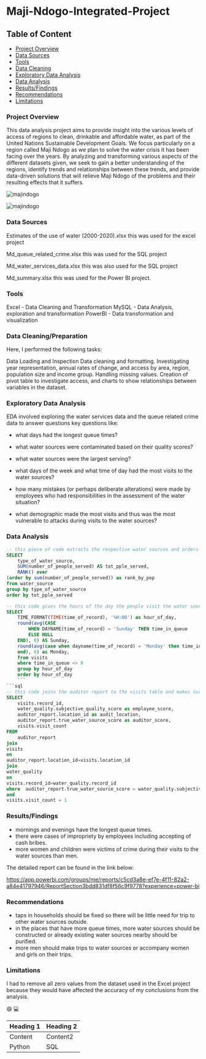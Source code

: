 # Maji-Ndogo-Integrated-Project

## Table of Content

- [Project Overview](#project-overview)
- [Data Sources](#data-sources)
- [Tools](#tools)
- [Data Cleaning](#data-cleaning)
- [Exploratory Data Analysis](#exploratory-data-analysis)
- [Data Analysis](#data-analysis)
- [Results/Findings](#results/findings)
- [Recommendations](#recommendations)
- [Limitations](#limitations)

### Project Overview

This data analysis project aims to provide insight into the various levels of access of regions to clean, drinkable and affordable water, as part of the United Nations Sustainable Development Goals. We focus particularly on a region called Maji Ndogo as we plan to solve the water crisis it has been facing over the years. By analyzing and transforming various aspects of the different datasets given, we seek to gain a better understanding of the regions, identify trends and relationships between these trends, and provide data-driven solutions that will relieve Maji Ndogo of the problems and their resulting effects that it suffers.

![majindogo](https://github.com/okonemman/Maji_Ndogo_Water_Project/assets/54300962/4098d184-bc85-4e11-a7fa-ee6355816f32)




![majindogo](https://github.com/okonemman/Maji_Ndogo_Water_Project/assets/54300962/6919c25e-53e6-4005-8b7a-7ce59749529d)

### Data Sources

Estimates of the use of water (2000-2020).xlsx  this was used for the excel project 

Md_queue_related_crime.xlsx this was used for the SQL project

Md_water_services_data.xlsx this was also used for the SQL project 

Md_summary.xlsx this was used for the Power BI project.

### Tools

Excel - Data Cleaning and Transformation
MySQL - Data Analysis, exploration and transformation
PowerBI - Data transformation and visualization 

### Data Cleaning/Preparation

Here, I performed the following tasks:

Data Loading and Inspection
Data cleaning and formatting.
Investigating year representation, annual rates of change, and access by area, region, population size and income group.
Handling missing values.
Creation of pivot table to investigate access, and charts to show relationships between variables in the dataset.


### Exploratory Data Analysis

EDA involved exploring the water services data and the queue related crime data to answer questions key questions like:

- what days had the longest queue times?

- what water sources were contaminated based on their quality scores?

- what water sources were the largest serving?

- what days of the week and what time of day had the most visits to the water sources?

- how many mistakes (or perhaps deliberate alterations) were made by employees who had responsibilities in the assessment of the water situation?

- what demographic made the most visits and thus was the most vulnerable to attacks during visits to the water sources?

### Data Analysis

```sql
-- this piece of code extracts the respective water sources and orders them with respect to the total number of people they serve, from lowest to highest.
SELECT 
    type_of_water_source,
    SUM(number_of_people_served) AS tot_pple_served,
    RANK() over
(order by sum(number_of_people_served)) as rank_by_pop
from water_source
group by type_of_water_source
order by tot_pple_served
```

```sql
-- this code gives the hours of the day the people visit the water sources and the average amount of time spent on the queues on each day of the week
SELECT 
    TIME_FORMAT(TIME(time_of_record), '%H:00') as hour_of_day,
    round(avg(CASE
        WHEN DAYNAME(time_of_record) = 'Sunday' THEN time_in_queue
        ELSE NULL
    END), 0) AS Sunday,
    round(avg(case when dayname(time_of_record) = 'Monday' then time_in_queue else null
    end), 0) as Monday,
    from visits
    where time_in_queue <> 0
    group by hour_of_day
    order by hour_of_day
    ```
```sql
-- this code joins the auditor report to the visits table and makes sure the result only shows where visits were made once
SELECT 
    visits.record_id,
    water_quality.subjective_quality_score as employee_score,
    auditor_report.location_id as audit_location,
    auditor_report.true_water_source_score as auditor_score,
    visits.visit_count
FROM
    auditor_report
join
visits
on
auditor_report.location_id=visits.location_id
join
water_quality
on
visits.record_id=water_quality.record_id
where  auditor_report.true_water_source_score = water_quality.subjective_quality_score
and
visits.visit_count = 1
```

### Results/Findings

- mornings and evenings have the longest queue times.
- there were cases of impropriety by employees including accepting of cash bribes.
- more women and children were victims of crime during their visits to the water sources than men.

The detailed report can be found in the link below:


https://app.powerbi.com/groups/me/reports/c5cd3a8e-ef7e-4f11-82a2-a84e41797946/ReportSection3bdd831df8f56c9f9778?experience=power-bi

### Recommendations

- taps in households should be fixed so there will be little need for trip to other water sources outside.
- in the places that have more queue times, more water sources should be constructed or already existing water sources nearby should be purified.
- more men should make trips to water sources or accompany women and girls on their trips.


### Limitations

I had to remove all zero values from the dataset used in the Excel project because they would have affected the accuracy of my conclusions from the analysis. 

😄
💻

|Heading 1|Heading 2|
|---------|---------|
|Content|Content2|
|Python|SQL|
